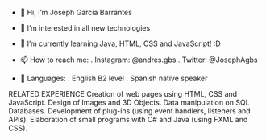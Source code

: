 - 👋 Hi, I’m Joseph Garcia Barrantes
- 👀 I’m interested in all new technologies
- 🌱 I’m currently learning Java, HTML, CSS and JavaScript! :D
- 📫 How to reach me: 
. Instagram: @andres.gbs
. Twitter: @JosephAgbs

- 📔 Languages:
. English B2 level
. Spanish native speaker

RELATED EXPERIENCE
Creation of web pages using HTML, CSS and JavaScript.
Design of Images and 3D Objects.
Data manipulation on SQL Databases.
Development of plug-ins (using event handlers, listeners and APIs).
Elaboration of small programs with C# and Java (using FXML and CSS).
